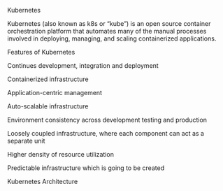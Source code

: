 Kubernetes 

Kubernetes (also known as k8s or “kube”) is an open source container orchestration platform that automates many of the manual processes involved in deploying, managing, and scaling containerized applications. 

 

Features of Kubernetes 

Continues development, integration and deployment 

Containerized infrastructure 

Application-centric management 

Auto-scalable infrastructure 

Environment consistency across development testing and production 

Loosely coupled infrastructure, where each component can act as a separate unit 

Higher density of resource utilization 

Predictable infrastructure which is going to be created 

 

Kubernetes Architecture 
